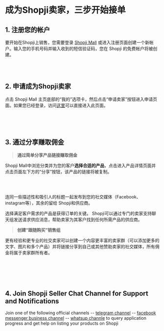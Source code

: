 # 成为Shopji卖家，三步开始接单

## 1. 注册您的帐户

要开始在Shopji上销售，您需要登录 [Shopji Mall](https://shopji.co) 或进入注册页面创建一个新帐户。输入您的手机号码并输入收到的短信验证码，您在 Shopji 的免费帐户将被创建。

<img-cont style="width:70%" src="articals/login.png" alt="" ></img-cont>
 <br /> 
<img-cont style="width:70%" src="articals/registrationpage.png" alt="" ></img-cont>
<br/>

## 2. 申请成为Shopji卖家

点击 Shopji Mall 主页底部的“我的”选项卡，然后点击“申请卖家”按钮进入申请页面。如果您已经登录，访问[这里](https://shopji.co#/pages/modules/mall/partner/applyPartner)可以直接进入此页面。

<img-cont style="width:70%" src="articals/navtab.png" alt="" ></img-cont>
 <br /> 
<img-cont style="width:70%" src="articals/applyseller.png" alt="" ></img-cont>
<br/>
<img-cont style="width:70%" src="articals/sellerapplypage.png" alt="" ></img-cont>
<br/>

## 3. 通过分享赚取佣金
> **通过简单分享产品链接赚取佣金**

Shopji Mall中浏览分类并为您的客户**选择合适的产品**，点击进入产品详情页面并点击页面左下方的“分享”按钮，该产品的链接将被复制。

<img-cont style="width:70%" src="articals/share1-600.jpg" alt="" ></img-cont>
<br/>
<img-cont style="width:70%" src="articals/share2-600.jpg" alt="" ></img-cont>
<br/>

连同一些描述性和吸引人的标题一起发布到您的社交媒体（Facebook、 instagram等），其余的留给 Shopji和供应商。

<img-cont style="width:70%" src="articals/share3.jpeg" alt="" ></img-cont>

选择满足客户需求的产品是获得订单的关键。 Shopji可以通过专门的卖家支持聊天组发送请求供应消息，帮助卖家为其客户找到任何所需产品的供应商。

> **创建“跟随购买”销售组**

更有经验和更专业的社交卖家可以创建一个内容更丰富的卖家群（可以添加更多的文字、图片和多个产品）并将链接分享到自己或其他赞助卖家的社交媒体，所有佣金将属于卖家群所有者。

<img-cont style="width:70%" src="articals/followbuymy.png" alt="" ></img-cont>
<br/>
<img-cont style="width:70%" src="articals/followbuy.png" alt="" ></img-cont>
<br/>
<img-cont style="width:70%" src="articals/creategroupbuy.png" alt="" ></img-cont>
<br/>
<img-cont style="width:70%" src="articals/fillcreatebuy.png" alt="" ></img-cont>
<br/>

## 4. Join Shopji Seller Chat Channel for Support and Notifications

Join one of the following official channels
-- [telegram channel](t.me)
-- [facebook messenger business channel](facebookmessenger.com)
-- [whatsup channle](whatsup.com)
to query application progress and get help on listing your products on Shopji
